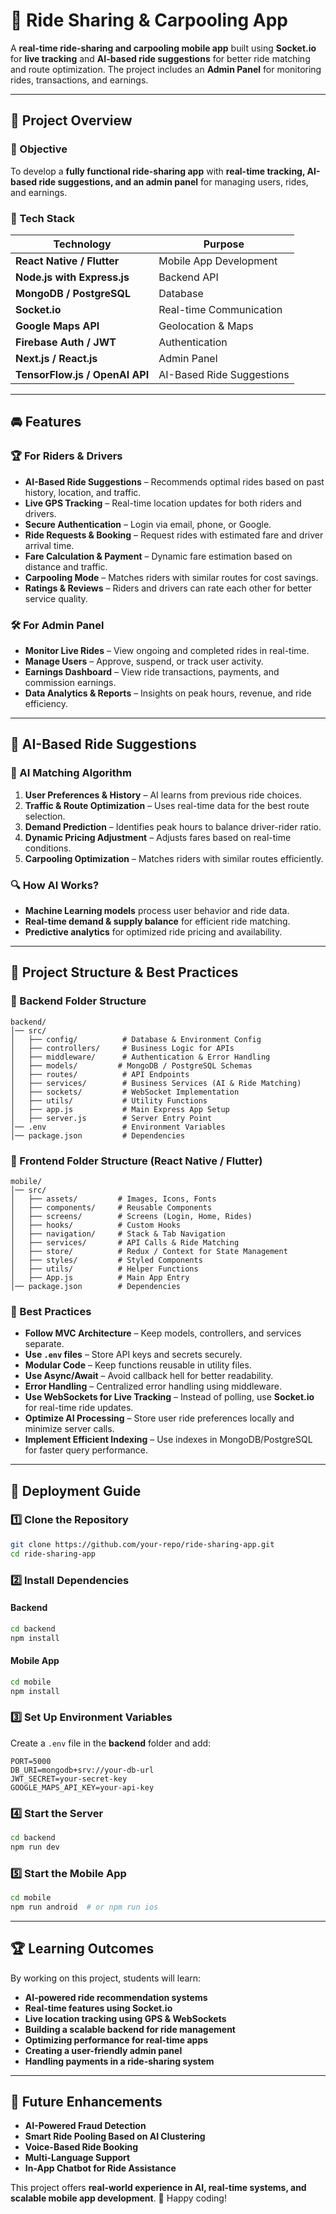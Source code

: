 # 🚗 Ride Sharing & Carpooling App

A **real-time ride-sharing and carpooling mobile app** built using **Socket.io** for **live tracking** and **AI-based ride suggestions** for better ride matching and route optimization. The project includes an **Admin Panel** for monitoring rides, transactions, and earnings.

---

## 📌 Project Overview

### 🎯 Objective
To develop a **fully functional ride-sharing app** with **real-time tracking, AI-based ride suggestions, and an admin panel** for managing users, rides, and earnings.

### 🏢 Tech Stack

| Technology    | Purpose  |
|--------------|----------------|
| **React Native / Flutter** | Mobile App Development |
| **Node.js with Express.js** | Backend API |
| **MongoDB / PostgreSQL** | Database |
| **Socket.io** | Real-time Communication |
| **Google Maps API** | Geolocation & Maps |
| **Firebase Auth / JWT** | Authentication |
| **Next.js / React.js** | Admin Panel |
| **TensorFlow.js / OpenAI API** | AI-Based Ride Suggestions |

---

## 🚘 Features

### 🏆 For Riders & Drivers
- **AI-Based Ride Suggestions** – Recommends optimal rides based on past history, location, and traffic.
- **Live GPS Tracking** – Real-time location updates for both riders and drivers.
- **Secure Authentication** – Login via email, phone, or Google.
- **Ride Requests & Booking** – Request rides with estimated fare and driver arrival time.
- **Fare Calculation & Payment** – Dynamic fare estimation based on distance and traffic.
- **Carpooling Mode** – Matches riders with similar routes for cost savings.
- **Ratings & Reviews** – Riders and drivers can rate each other for better service quality.

### 🛠️ For Admin Panel
- **Monitor Live Rides** – View ongoing and completed rides in real-time.
- **Manage Users** – Approve, suspend, or track user activity.
- **Earnings Dashboard** – View ride transactions, payments, and commission earnings.
- **Data Analytics & Reports** – Insights on peak hours, revenue, and ride efficiency.

---

## 🤖 AI-Based Ride Suggestions

### 🚀 AI Matching Algorithm
1. **User Preferences & History** – AI learns from previous ride choices.
2. **Traffic & Route Optimization** – Uses real-time data for the best route selection.
3. **Demand Prediction** – Identifies peak hours to balance driver-rider ratio.
4. **Dynamic Pricing Adjustment** – Adjusts fares based on real-time conditions.
5. **Carpooling Optimization** – Matches riders with similar routes efficiently.

### 🔍 How AI Works?
- **Machine Learning models** process user behavior and ride data.
- **Real-time demand & supply balance** for efficient ride matching.
- **Predictive analytics** for optimized ride pricing and availability.

---

## 🏰 Project Structure & Best Practices

### 📂 Backend Folder Structure
```
backend/
│── src/
│   ├── config/          # Database & Environment Config
│   ├── controllers/     # Business Logic for APIs
│   ├── middleware/      # Authentication & Error Handling
│   ├── models/         # MongoDB / PostgreSQL Schemas
│   ├── routes/          # API Endpoints
│   ├── services/        # Business Services (AI & Ride Matching)
│   ├── sockets/         # WebSocket Implementation
│   ├── utils/           # Utility Functions
│   ├── app.js           # Main Express App Setup
│   ├── server.js        # Server Entry Point
│── .env                 # Environment Variables
│── package.json         # Dependencies
```

### 📂 Frontend Folder Structure (React Native / Flutter)
```
mobile/
│── src/
│   ├── assets/         # Images, Icons, Fonts
│   ├── components/     # Reusable Components
│   ├── screens/        # Screens (Login, Home, Rides)
│   ├── hooks/          # Custom Hooks
│   ├── navigation/     # Stack & Tab Navigation
│   ├── services/       # API Calls & Ride Matching
│   ├── store/          # Redux / Context for State Management
│   ├── styles/         # Styled Components
│   ├── utils/          # Helper Functions
│   ├── App.js          # Main App Entry
│── package.json        # Dependencies
```

### 🌟 Best Practices
- **Follow MVC Architecture** – Keep models, controllers, and services separate.
- **Use `.env` files** – Store API keys and secrets securely.
- **Modular Code** – Keep functions reusable in utility files.
- **Use Async/Await** – Avoid callback hell for better readability.
- **Error Handling** – Centralized error handling using middleware.
- **Use WebSockets for Live Tracking** – Instead of polling, use **Socket.io** for real-time ride updates.
- **Optimize AI Processing** – Store user ride preferences locally and minimize server calls.
- **Implement Efficient Indexing** – Use indexes in MongoDB/PostgreSQL for faster query performance.

---

## 🚀 Deployment Guide

### 1️⃣ Clone the Repository
```bash
git clone https://github.com/your-repo/ride-sharing-app.git
cd ride-sharing-app
```

### 2️⃣ Install Dependencies

#### Backend
```bash
cd backend
npm install
```

#### Mobile App
```bash
cd mobile
npm install
```

### 3️⃣ Set Up Environment Variables
Create a `.env` file in the **backend** folder and add:
```env
PORT=5000
DB_URI=mongodb+srv://your-db-url
JWT_SECRET=your-secret-key
GOOGLE_MAPS_API_KEY=your-api-key
```

### 4️⃣ Start the Server
```bash
cd backend
npm run dev
```

### 5️⃣ Start the Mobile App
```bash
cd mobile
npm run android  # or npm run ios
```

---

## 🏆 Learning Outcomes

By working on this project, students will learn:
- **AI-powered ride recommendation systems**
- **Real-time features using Socket.io**
- **Live location tracking using GPS & WebSockets**
- **Building a scalable backend for ride management**
- **Optimizing performance for real-time apps**
- **Creating a user-friendly admin panel**
- **Handling payments in a ride-sharing system**

---

## 📜 Future Enhancements

- **AI-Powered Fraud Detection**
- **Smart Ride Pooling Based on AI Clustering**
- **Voice-Based Ride Booking**
- **Multi-Language Support**
- **In-App Chatbot for Ride Assistance**

This project offers **real-world experience in AI, real-time systems, and scalable mobile app development**. 🚀 Happy coding!

